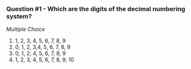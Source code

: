 ### Question #1 - Which are the digits of the decimal numbering system?
*Multiple Choice*

1. 1, 2, 3, 4, 5, 6, 7, 8, 9
2. 0, 1, 2, 3,4, 5, 6, 7, 8, 9
3. 0, 1, 2, 4, 5, 6, 7, 8, 9
4. 1, 2, 3, 4, 5, 6, 7, 8, 9, 10
